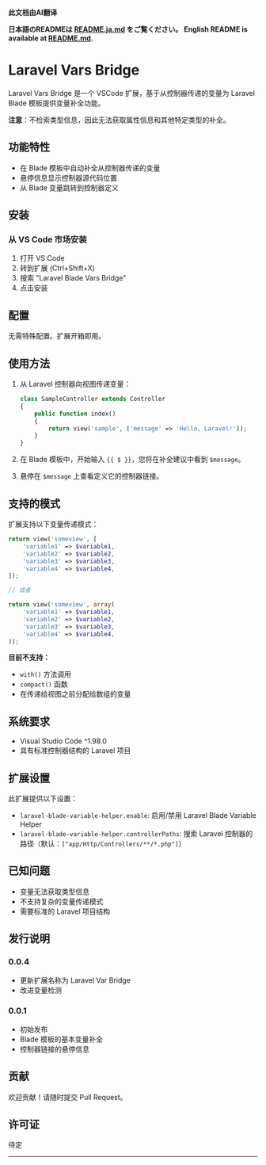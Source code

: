 **此文档由AI翻译**

**日本語のREADMEは [README.ja.md](README.ja.md) をご覧ください。**
**English README is available at [README.md](README.md).**

# Laravel Vars Bridge

Laravel Vars Bridge 是一个 VSCode 扩展，基于从控制器传递的变量为 Laravel Blade 模板提供变量补全功能。

**注意**：不检索类型信息，因此无法获取属性信息和其他特定类型的补全。

## 功能特性

- 在 Blade 模板中自动补全从控制器传递的变量
- 悬停信息显示控制器源代码位置
- 从 Blade 变量跳转到控制器定义

## 安装

### 从 VS Code 市场安装
1. 打开 VS Code
2. 转到扩展 (Ctrl+Shift+X)
3. 搜索 "Laravel Blade Vars Bridge"
4. 点击安装

## 配置

无需特殊配置。扩展开箱即用。

## 使用方法

1. 从 Laravel 控制器向视图传递变量：
    ```php
    class SampleController extends Controller
    {
        public function index()
        {
            return view('sample', ['message' => 'Hello, Laravel!']);
        }
    }
    ```

2. 在 Blade 模板中，开始输入 `{{ $ }}`，您将在补全建议中看到 `$message`。

3. 悬停在 `$message` 上查看定义它的控制器链接。

## 支持的模式

扩展支持以下变量传递模式：

```php
return view('someview', [
    'variable1' => $variable1,
    'variable2' => $variable2,
    'variable3' => $variable3,
    'variable4' => $variable4,
]);

// 或者

return view('someview', array(
    'variable1' => $variable1,
    'variable2' => $variable2,
    'variable3' => $variable3,
    'variable4' => $variable4,
));
```

**目前不支持：**
- `with()` 方法调用
- `compact()` 函数
- 在传递给视图之前分配给数组的变量

## 系统要求

- Visual Studio Code ^1.98.0
- 具有标准控制器结构的 Laravel 项目

## 扩展设置

此扩展提供以下设置：

* `laravel-blade-variable-helper.enable`: 启用/禁用 Laravel Blade Variable Helper
* `laravel-blade-variable-helper.controllerPaths`: 搜索 Laravel 控制器的路径（默认：`["app/Http/Controllers/**/*.php"]`）

## 已知问题

- 变量无法获取类型信息
- 不支持复杂的变量传递模式
- 需要标准的 Laravel 项目结构

## 发行说明

### 0.0.4
- 更新扩展名称为 Laravel Var Bridge
- 改进变量检测

### 0.0.1
- 初始发布
- Blade 模板的基本变量补全
- 控制器链接的悬停信息

## 贡献

欢迎贡献！请随时提交 Pull Request。

## 许可证

待定

---